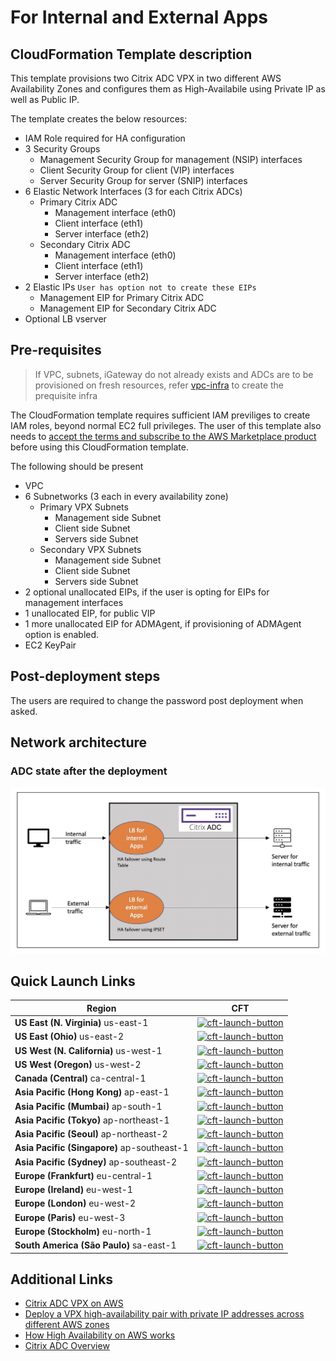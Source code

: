 # For Internal and External Apps

## CloudFormation Template description

This template provisions two Citrix ADC VPX in two different AWS Availability Zones and configures them as High-Availabile using Private IP as well as Public IP.

The template creates the below resources:

* IAM Role required for HA configuration
* 3 Security Groups
  * Management Security Group for management (NSIP) interfaces
  * Client Security Group for client (VIP) interfaces
  * Server Security Group for server (SNIP) interfaces
* 6 Elastic Network Interfaces (3 for each Citrix ADCs)
  * Primary Citrix ADC
    * Management interface (eth0)
    * Client interface (eth1)
    * Server interface (eth2)
  * Secondary Citrix ADC
    * Management interface (eth0)
    * Client interface (eth1)
    * Server interface (eth2)
* 2 Elastic IPs `User has option not to create these EIPs`
  * Management EIP for Primary Citrix ADC
  * Management EIP for Secondary Citrix ADC
* Optional LB vserver

## Pre-requisites

> If VPC, subnets, iGateway do not already exists and ADCs are to be provisioned on fresh resources, refer [vpc-infra](../../../vpc-infra/) to create the prequisite infra

The CloudFormation template requires sufficient IAM previliges to create IAM roles, beyond normal EC2 full privileges. The user of this template also needs to [accept the terms and subscribe to the AWS Marketplace product](https://aws.amazon.com/marketplace/pp/B00AA01BOE/) before using this CloudFormation template.

The following should be present

* VPC
* 6 Subnetworks (3 each in every availability zone)
  * Primary VPX Subnets
    * Management side Subnet
    * Client side Subnet
    * Servers side Subnet
  * Secondary VPX Subnets
    * Management side Subnet
    * Client side Subnet
    * Servers side Subnet
* 2 optional unallocated EIPs, if the user is opting for EIPs for management interfaces
* 1 unallocated EIP, for public VIP
* 1 more unallocated EIP for ADMAgent, if provisioning of ADMAgent option is enabled.
* EC2 KeyPair

## Post-deployment steps

The users are required to change the password post deployment when asked.

## Network architecture

### ADC state after the deployment

![ADC State after the deployment](./state-of-adc-after-the-deployment.jpg)

## Quick Launch Links

|Region|CFT|
|--|--|
|**US East (N. Virginia)** us-east-1|[![cft-launch-button](https://s3.amazonaws.com/cloudformation-examples/cloudformation-launch-stack.png)](https://console.aws.amazon.com/cloudformation/home?region=us-east-1#/stacks/new?templateURL=https://s3.amazonaws.com/citrixadc-automation/templates/high-availability/across-availability-zone/for-internal-and-external-apps/ha-3nic-across-az-pipeip.yaml)|
|**US East (Ohio)** us-east-2|[![cft-launch-button](https://s3.amazonaws.com/cloudformation-examples/cloudformation-launch-stack.png)](https://console.aws.amazon.com/cloudformation/home?region=us-east-2#/stacks/new?templateURL=https://s3.amazonaws.com/citrixadc-automation/templates/high-availability/across-availability-zone/for-internal-and-external-apps/ha-3nic-across-az-pipeip.yaml)|
|**US West (N. California)** us-west-1|[![cft-launch-button](https://s3.amazonaws.com/cloudformation-examples/cloudformation-launch-stack.png)](https://console.aws.amazon.com/cloudformation/home?region=us-west-1#/stacks/new?templateURL=https://s3.amazonaws.com/citrixadc-automation/templates/high-availability/across-availability-zone/for-internal-and-external-apps/ha-3nic-across-az-pipeip.yaml)|
|**US West (Oregon)** us-west-2|[![cft-launch-button](https://s3.amazonaws.com/cloudformation-examples/cloudformation-launch-stack.png)](https://console.aws.amazon.com/cloudformation/home?region=us-west-2#/stacks/new?templateURL=https://s3.amazonaws.com/citrixadc-automation/templates/high-availability/across-availability-zone/for-internal-and-external-apps/ha-3nic-across-az-pipeip.yaml)|
|**Canada (Central)** ca-central-1|[![cft-launch-button](https://s3.amazonaws.com/cloudformation-examples/cloudformation-launch-stack.png)](https://console.aws.amazon.com/cloudformation/home?region=ca-central-1#/stacks/new?templateURL=https://s3.amazonaws.com/citrixadc-automation/templates/high-availability/across-availability-zone/for-internal-and-external-apps/ha-3nic-across-az-pipeip.yaml)|
|**Asia Pacific (Hong Kong)** ap-east-1|[![cft-launch-button](https://s3.amazonaws.com/cloudformation-examples/cloudformation-launch-stack.png)](https://console.aws.amazon.com/cloudformation/home?region=ap-east-1#/stacks/new?templateURL=https://s3.amazonaws.com/citrixadc-automation/templates/high-availability/across-availability-zone/for-internal-and-external-apps/ha-3nic-across-az-pipeip.yaml)|
|**Asia Pacific (Mumbai)** ap-south-1|[![cft-launch-button](https://s3.amazonaws.com/cloudformation-examples/cloudformation-launch-stack.png)](https://console.aws.amazon.com/cloudformation/home?region=ap-south-1#/stacks/new?templateURL=https://s3.amazonaws.com/citrixadc-automation/templates/high-availability/across-availability-zone/for-internal-and-external-apps/ha-3nic-across-az-pipeip.yaml)|
|**Asia Pacific (Tokyo)** ap-northeast-1|[![cft-launch-button](https://s3.amazonaws.com/cloudformation-examples/cloudformation-launch-stack.png)](https://console.aws.amazon.com/cloudformation/home?region=ap-northeast-1#/stacks/new?templateURL=https://s3.amazonaws.com/citrixadc-automation/templates/high-availability/across-availability-zone/for-internal-and-external-apps/ha-3nic-across-az-pipeip.yaml)|
|**Asia Pacific (Seoul)** ap-northeast-2|[![cft-launch-button](https://s3.amazonaws.com/cloudformation-examples/cloudformation-launch-stack.png)](https://console.aws.amazon.com/cloudformation/home?region=ap-northeast-2#/stacks/new?templateURL=https://s3.amazonaws.com/citrixadc-automation/templates/high-availability/across-availability-zone/for-internal-and-external-apps/ha-3nic-across-az-pipeip.yaml)|
|**Asia Pacific (Singapore)** ap-southeast-1|[![cft-launch-button](https://s3.amazonaws.com/cloudformation-examples/cloudformation-launch-stack.png)](https://console.aws.amazon.com/cloudformation/home?region=ap-southeast-1#/stacks/new?templateURL=https://s3.amazonaws.com/citrixadc-automation/templates/high-availability/across-availability-zone/for-internal-and-external-apps/ha-3nic-across-az-pipeip.yaml)|
|**Asia Pacific (Sydney)** ap-southeast-2|[![cft-launch-button](https://s3.amazonaws.com/cloudformation-examples/cloudformation-launch-stack.png)](https://console.aws.amazon.com/cloudformation/home?region=ap-southeast-2#/stacks/new?templateURL=https://s3.amazonaws.com/citrixadc-automation/templates/high-availability/across-availability-zone/for-internal-and-external-apps/ha-3nic-across-az-pipeip.yaml)|
|**Europe (Frankfurt)** eu-central-1|[![cft-launch-button](https://s3.amazonaws.com/cloudformation-examples/cloudformation-launch-stack.png)](https://console.aws.amazon.com/cloudformation/home?region=eu-central-1#/stacks/new?templateURL=https://s3.amazonaws.com/citrixadc-automation/templates/high-availability/across-availability-zone/for-internal-and-external-apps/ha-3nic-across-az-pipeip.yaml)|
|**Europe (Ireland)** eu-west-1|[![cft-launch-button](https://s3.amazonaws.com/cloudformation-examples/cloudformation-launch-stack.png)](https://console.aws.amazon.com/cloudformation/home?region=eu-west-1#/stacks/new?templateURL=https://s3.amazonaws.com/citrixadc-automation/templates/high-availability/across-availability-zone/for-internal-and-external-apps/ha-3nic-across-az-pipeip.yaml)|
|**Europe (London)** eu-west-2|[![cft-launch-button](https://s3.amazonaws.com/cloudformation-examples/cloudformation-launch-stack.png)](https://console.aws.amazon.com/cloudformation/home?region=eu-west-2#/stacks/new?templateURL=https://s3.amazonaws.com/citrixadc-automation/templates/high-availability/across-availability-zone/for-internal-and-external-apps/ha-3nic-across-az-pipeip.yaml)|
|**Europe (Paris)** eu-west-3|[![cft-launch-button](https://s3.amazonaws.com/cloudformation-examples/cloudformation-launch-stack.png)](https://console.aws.amazon.com/cloudformation/home?region=eu-west-3#/stacks/new?templateURL=https://s3.amazonaws.com/citrixadc-automation/templates/high-availability/across-availability-zone/for-internal-and-external-apps/ha-3nic-across-az-pipeip.yaml)|
|**Europe (Stockholm)** eu-north-1|[![cft-launch-button](https://s3.amazonaws.com/cloudformation-examples/cloudformation-launch-stack.png)](https://console.aws.amazon.com/cloudformation/home?region=eu-north-1#/stacks/new?templateURL=https://s3.amazonaws.com/citrixadc-automation/templates/high-availability/across-availability-zone/for-internal-and-external-apps/ha-3nic-across-az-pipeip.yaml)|
|**South America (São Paulo)** sa-east-1|[![cft-launch-button](https://s3.amazonaws.com/cloudformation-examples/cloudformation-launch-stack.png)](https://console.aws.amazon.com/cloudformation/home?region=sa-east-1#/stacks/new?templateURL=https://s3.amazonaws.com/citrixadc-automation/templates/high-availability/across-availability-zone/for-internal-and-external-apps/ha-3nic-across-az-pipeip.yaml)|

## Additional Links

* [Citrix ADC VPX on AWS](https://docs.citrix.com/en-us/citrix-adc/13/deploying-vpx/deploy-aws.html)
* [Deploy a VPX high-availability pair with private IP addresses across different AWS zones](https://docs.citrix.com/en-us/citrix-adc/current-release/deploying-vpx/deploy-aws/vpx-ha-pip-different-aws-zones.html)
* [How High Availability on AWS works](https://docs.citrix.com/en-us/citrix-adc/13/deploying-vpx/deploy-aws/how-aws-ha-works.html)
* [Citrix ADC Overview](https://www.citrix.com/en-in/products/citrix-adc/)
